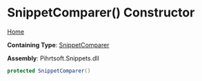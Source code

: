 # SnippetComparer\(\) Constructor

[Home](../../../../../README.md)

**Containing Type**: [SnippetComparer](../README.md)

**Assembly**: Pihrtsoft\.Snippets\.dll

```csharp
protected SnippetComparer()
```

